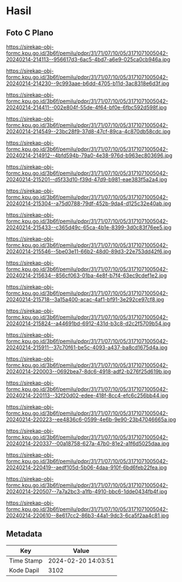 # Hasil

## Foto C Plano

https://sirekap-obj-formc.kpu.go.id/3b6f/pemilu/pdpr/31/71/07/10/05/3171071005042-20240214-214113--956617d3-6ac5-4bd7-a6e9-025ca0cb946a.jpg

https://sirekap-obj-formc.kpu.go.id/3b6f/pemilu/pdpr/31/71/07/10/05/3171071005042-20240214-214230--9c993aae-b6dd-4705-b11d-3ac8318e6d3f.jpg

https://sirekap-obj-formc.kpu.go.id/3b6f/pemilu/pdpr/31/71/07/10/05/3171071005042-20240214-214411--002e804f-55de-4f64-bf0e-6fbc592d598f.jpg

https://sirekap-obj-formc.kpu.go.id/3b6f/pemilu/pdpr/31/71/07/10/05/3171071005042-20240214-214549--23bc28f9-37d8-47cf-89ca-4c870db58cdc.jpg

https://sirekap-obj-formc.kpu.go.id/3b6f/pemilu/pdpr/31/71/07/10/05/3171071005042-20240214-214912--4bfd594b-79a0-4e38-976d-b963ec803696.jpg

https://sirekap-obj-formc.kpu.go.id/3b6f/pemilu/pdpr/31/71/07/10/05/3171071005042-20240214-215201--d5f33d10-f39d-47d9-b981-eae383f5a2a4.jpg

https://sirekap-obj-formc.kpu.go.id/3b6f/pemilu/pdpr/31/71/07/10/05/3171071005042-20240214-215304--a75d0788-79df-452b-9da4-d125c32e40ab.jpg

https://sirekap-obj-formc.kpu.go.id/3b6f/pemilu/pdpr/31/71/07/10/05/3171071005042-20240214-215433--c365d49c-65ca-4b1e-8399-3d0c83f76ee5.jpg

https://sirekap-obj-formc.kpu.go.id/3b6f/pemilu/pdpr/31/71/07/10/05/3171071005042-20240214-215546--5be03e11-66b2-48d0-89d3-22e753dd42f6.jpg

https://sirekap-obj-formc.kpu.go.id/3b6f/pemilu/pdpr/31/71/07/10/05/3171071005042-20240214-215634--856cf063-01ba-4e8f-b7f4-63ec9cdef1e2.jpg

https://sirekap-obj-formc.kpu.go.id/3b6f/pemilu/pdpr/31/71/07/10/05/3171071005042-20240214-215718--3a15a400-acac-4af1-bf91-3e292ce97cf8.jpg

https://sirekap-obj-formc.kpu.go.id/3b6f/pemilu/pdpr/31/71/07/10/05/3171071005042-20240214-215824--a44691bd-6912-431d-b3c8-d2c2f5709b54.jpg

https://sirekap-obj-formc.kpu.go.id/3b6f/pemilu/pdpr/31/71/07/10/05/3171071005042-20240214-215911--37c70f61-be5c-4093-a437-ba8cd1675d4a.jpg

https://sirekap-obj-formc.kpu.go.id/3b6f/pemilu/pdpr/31/71/07/10/05/3171071005042-20240214-220003--0692bea7-8dc6-4918-adf2-b276f25d619b.jpg

https://sirekap-obj-formc.kpu.go.id/3b6f/pemilu/pdpr/31/71/07/10/05/3171071005042-20240214-220113--32f20d02-edee-418f-8cc4-efc6c256bb44.jpg

https://sirekap-obj-formc.kpu.go.id/3b6f/pemilu/pdpr/31/71/07/10/05/3171071005042-20240214-220223--ee4836c6-0599-4e6b-9e90-23b47046665a.jpg

https://sirekap-obj-formc.kpu.go.id/3b6f/pemilu/pdpr/31/71/07/10/05/3171071005042-20240214-220337--00a18758-627a-47b0-81e2-a1f6d5025daa.jpg

https://sirekap-obj-formc.kpu.go.id/3b6f/pemilu/pdpr/31/71/07/10/05/3171071005042-20240214-220419--aedf105d-5b06-4daa-910f-6bd6feb22fea.jpg

https://sirekap-obj-formc.kpu.go.id/3b6f/pemilu/pdpr/31/71/07/10/05/3171071005042-20240214-220507--7a7a2bc3-a1fb-4910-bbc6-1dde0434fb4f.jpg

https://sirekap-obj-formc.kpu.go.id/3b6f/pemilu/pdpr/31/71/07/10/05/3171071005042-20240214-220610--8e617cc2-86b3-44a1-9dc3-6ca5f2aa4c81.jpg


## Metadata

| Key        | Value               |
| ---------- | ------------------- |
| Time Stamp | 2024-02-20 14:03:51 |
| Kode Dapil | 3102                |




